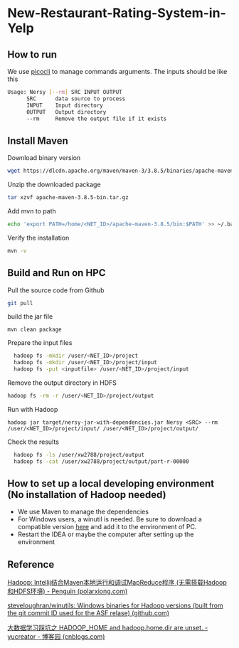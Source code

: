 # New-Restaurant-Rating-System-in-Yelp

## How to run
We use [picocli](https://picocli.info/) to manage commands arguments.
The inputs should be like this
``` bash
Usage: Nersy [--rm] SRC INPUT OUTPUT
      SRC      data source to process
      INPUT    Input directory
      OUTPUT   Output directory
      --rm     Remove the output file if it exists
```


## Install Maven
Download binary version
``` bash
wget https://dlcdn.apache.org/maven/maven-3/3.8.5/binaries/apache-maven-3.8.5-bin.tar.gz
```
Unzip the downloaded package
``` bash
tar xzvf apache-maven-3.8.5-bin.tar.gz
```
Add mvn to path
``` bash
echo 'export PATH=/home/<NET_ID>/apache-maven-3.8.5/bin:$PATH' >> ~/.bashrc
```
Verify the installation
``` bash
mvn -v
```

## Build and Run on HPC
Pull the source code from Github

```bash
git pull
```

build the jar file

```
mvn clean package
```

Prepare the input files
``` bash
  hadoop fs -mkdir /user/<NET_ID>/project
  hadoop fs -mkdir /user/<NET_ID>/project/input
  hadoop fs -put <inputfile> /user/<NET_ID>/project/input
```

Remove the output directory in HDFS

```bash
hadoop fs -rm -r /user/<NET_ID>/project/output
```

Run with Hadoop

```
hadoop jar target/nersy-jar-with-dependencies.jar Nersy <SRC> --rm  /user/<NET_ID>/project/input/ /user/<NET_ID>/project/output/
```

Check the results
``` bash
  hadoop fs -ls /user/xw2788/project/output
  hadoop fs -cat /user/xw2788/project/output/part-r-00000
```

## How to set up a local developing environment (No installation of Hadoop needed)
* We use Maven to manage the dependencies
* For Windows users, a winutil is needed. Be sure to download a compatible version [here](https://github.com/steveloughran/winutils) and add it to the environment of PC.
* Restart the IDEA or maybe the computer after setting up the environment

## Reference

[Hadoop: Intellij结合Maven本地运行和调试MapReduce程序 (无需搭载Hadoop和HDFS环境) - Penguin (polarxiong.com)](https://www.polarxiong.com/archives/Hadoop-Intellij结合Maven本地运行和调试MapReduce程序-无需搭载Hadoop和HDFS环境.html)

[steveloughran/winutils: Windows binaries for Hadoop versions (built from the git commit ID used for the ASF relase) (github.com)](https://github.com/steveloughran/winutils)

[大数据学习踩坑之 HADOOP_HOME and hadoop.home.dir are unset. - yucreator - 博客园 (cnblogs.com)](https://www.cnblogs.com/yuqiliu/p/14388423.html)
